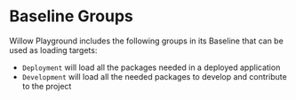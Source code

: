 # Baseline Groups

Willow Playground includes the following groups in its Baseline that can be used
as loading targets:

- `Deployment` will load all the packages needed in a deployed application
- `Development` will load all the needed packages to develop and contribute to
   the project
